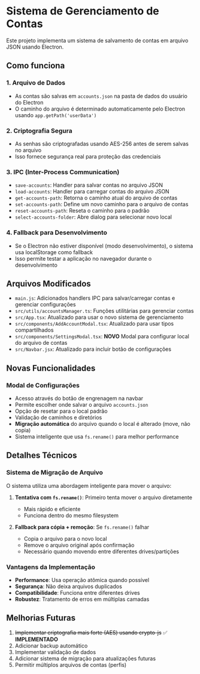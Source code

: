 # Sistema de Gerenciamento de Contas

Este projeto implementa um sistema de salvamento de contas em arquivo JSON usando Electron.

## Como funciona

### 1. Arquivo de Dados
- As contas são salvas em `accounts.json` na pasta de dados do usuário do Electron
- O caminho do arquivo é determinado automaticamente pelo Electron usando `app.getPath('userData')`

### 2. Criptografia Segura
- As senhas são criptografadas usando AES-256 antes de serem salvas no arquivo
- Isso fornece segurança real para proteção das credenciais

### 3. IPC (Inter-Process Communication)
- `save-accounts`: Handler para salvar contas no arquivo JSON
- `load-accounts`: Handler para carregar contas do arquivo JSON
- `get-accounts-path`: Retorna o caminho atual do arquivo de contas
- `set-accounts-path`: Define um novo caminho para o arquivo de contas
- `reset-accounts-path`: Reseta o caminho para o padrão
- `select-accounts-folder`: Abre dialog para selecionar novo local

### 4. Fallback para Desenvolvimento
- Se o Electron não estiver disponível (modo desenvolvimento), o sistema usa localStorage como fallback
- Isso permite testar a aplicação no navegador durante o desenvolvimento

## Arquivos Modificados

- `main.js`: Adicionados handlers IPC para salvar/carregar contas e gerenciar configurações
- `src/utils/accountsManager.ts`: Funções utilitárias para gerenciar contas
- `src/App.tsx`: Atualizado para usar o novo sistema de gerenciamento
- `src/components/AddAccountModal.tsx`: Atualizado para usar tipos compartilhados
- `src/components/SettingsModal.tsx`: **NOVO** Modal para configurar local do arquivo de contas
- `src/Navbar.jsx`: Atualizado para incluir botão de configurações

## Novas Funcionalidades

### Modal de Configurações
- Acesso através do botão de engrenagem na navbar
- Permite escolher onde salvar o arquivo `accounts.json`
- Opção de resetar para o local padrão
- Validação de caminhos e diretórios
- **Migração automática** do arquivo quando o local é alterado (move, não copia)
- Sistema inteligente que usa `fs.rename()` para melhor performance

## Detalhes Técnicos

### Sistema de Migração de Arquivo
O sistema utiliza uma abordagem inteligente para mover o arquivo:

1. **Tentativa com `fs.rename()`**: Primeiro tenta mover o arquivo diretamente
   - Mais rápido e eficiente
   - Funciona dentro do mesmo filesystem
   
2. **Fallback para cópia + remoção**: Se `fs.rename()` falhar
   - Copia o arquivo para o novo local
   - Remove o arquivo original após confirmação
   - Necessário quando movendo entre diferentes drives/partições

### Vantagens da Implementação
- **Performance**: Usa operação atômica quando possível
- **Segurança**: Não deixa arquivos duplicados
- **Compatibilidade**: Funciona entre diferentes drives
- **Robustez**: Tratamento de erros em múltiplas camadas

## Melhorias Futuras

1. ~~Implementar criptografia mais forte (AES) usando crypto-js~~ ✅ **IMPLEMENTADO**
2. Adicionar backup automático
3. Implementar validação de dados
4. Adicionar sistema de migração para atualizações futuras
5. Permitir múltiplos arquivos de contas (perfis)
